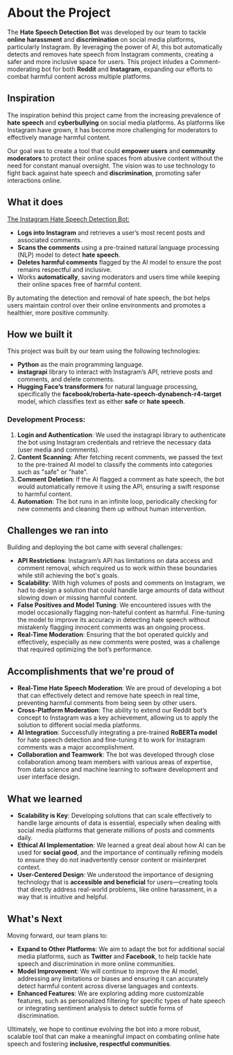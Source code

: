 # About the Project

The **Hate Speech Detection Bot** was developed by our team to tackle **online harassment** and **discrimination** on social media platforms, particularly Instagram. By leveraging the power of AI, this bot automatically detects and removes hate speech from Instagram comments, creating a safer and more inclusive space for users. This project inludes a Comment-moderating bot for both **Reddit** and **Instagram**, expanding our efforts to combat harmful content across multiple platforms.

## Inspiration

The inspiration behind this project came from the increasing prevalence of **hate speech** and **cyberbullying** on social media platforms. As platforms like Instagram have grown, it has become more challenging for moderators to effectively manage harmful content.  

Our goal was to create a tool that could **empower users** and **community moderators** to protect their online spaces from abusive content without the need for constant manual oversight. The vision was to use technology to fight back against hate speech and **discrimination**, promoting safer interactions online.

## What it does

[The Instagram Hate Speech Detection Bot:](./README_InstagramBot.md)
- **Logs into Instagram** and retrieves a user’s most recent posts and associated comments.
- **Scans the comments** using a pre-trained natural language processing (NLP) model to detect **hate speech**.
- **Deletes harmful comments** flagged by the AI model to ensure the post remains respectful and inclusive.
- Works **automatically**, saving moderators and users time while keeping their online spaces free of harmful content.

By automating the detection and removal of hate speech, the bot helps users maintain control over their online environments and promotes a healthier, more positive community.

## How we built it

This project was built by our team using the following technologies:
- **Python** as the main programming language.
- **instagrapi** library to interact with Instagram’s API, retrieve posts and comments, and delete comments.
- **Hugging Face’s transformers** for natural language processing, specifically the **facebook/roberta-hate-speech-dynabench-r4-target** model, which classifies text as either **safe** or **hate speech**.
  
### Development Process:
1. **Login and Authentication**: We used the instagrapi library to authenticate the bot using Instagram credentials and retrieve the necessary data (user media and comments).
2. **Content Scanning**: After fetching recent comments, we passed the text to the pre-trained AI model to classify the comments into categories such as "safe" or "hate".
3. **Comment Deletion**: If the AI flagged a comment as hate speech, the bot would automatically remove it using the API, ensuring a swift response to harmful content.
4. **Automation**: The bot runs in an infinite loop, periodically checking for new comments and cleaning them up without human intervention.

## Challenges we ran into

Building and deploying the bot came with several challenges:
- **API Restrictions**: Instagram’s API has limitations on data access and comment removal, which required us to work within these boundaries while still achieving the bot's goals.
- **Scalability**: With high volumes of posts and comments on Instagram, we had to design a solution that could handle large amounts of data without slowing down or missing harmful content.
- **False Positives and Model Tuning**: We encountered issues with the model occasionally flagging non-hateful content as harmful. Fine-tuning the model to improve its accuracy in detecting hate speech without mistakenly flagging innocent comments was an ongoing process.
- **Real-Time Moderation**: Ensuring that the bot operated quickly and effectively, especially as new comments were posted, was a challenge that required optimizing the bot’s performance.

## Accomplishments that we're proud of

- **Real-Time Hate Speech Moderation**: We are proud of developing a bot that can effectively detect and remove hate speech in real time, preventing harmful comments from being seen by other users.
- **Cross-Platform Moderation**: The ability to extend our Reddit bot’s concept to Instagram was a key achievement, allowing us to apply the solution to different social media platforms.
- **AI Integration**: Successfully integrating a pre-trained **RoBERTa model** for hate speech detection and fine-tuning it to work for Instagram comments was a major accomplishment.
- **Collaboration and Teamwork**: The bot was developed through close collaboration among team members with various areas of expertise, from data science and machine learning to software development and user interface design.

## What we learned

- **Scalability is Key**: Developing solutions that can scale effectively to handle large amounts of data is essential, especially when dealing with social media platforms that generate millions of posts and comments daily.
- **Ethical AI Implementation**: We learned a great deal about how AI can be used for **social good**, and the importance of continually refining models to ensure they do not inadvertently censor content or misinterpret context.
- **User-Centered Design**: We understood the importance of designing technology that is **accessible and beneficial** for users—creating tools that directly address real-world problems, like online harassment, in a way that is intuitive and helpful.

## What's Next

Moving forward, our team plans to:
- **Expand to Other Platforms**: We aim to adapt the bot for additional social media platforms, such as **Twitter** and **Facebook**, to help tackle hate speech and discrimination in more online communities.
- **Model Improvement**: We will continue to improve the AI model, addressing any limitations or biases and ensuring it can accurately detect harmful content across diverse languages and contexts.
- **Enhanced Features**: We are exploring adding more customizable features, such as personalized filtering for specific types of hate speech or integrating sentiment analysis to detect subtle forms of discrimination.

Ultimately, we hope to continue evolving the bot into a more robust, scalable tool that can make a meaningful impact on combating online hate speech and fostering **inclusive, respectful communities**.
